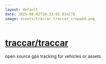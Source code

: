 ```yaml
---
layout: default
date: 2025-08-02T10:33:02.014278
image: assets/traccar_traccar_cropped.png
---
```


# [traccar/traccar](https://github.com/traccar/traccar)

open source gps tracking for vehicles or assets
